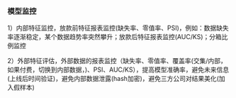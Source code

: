 ### 模型监控

1）内部特征监控，放款前特征报表监控(缺失率、零值率、PSI)，例如：数据缺失率逐渐稳定，某个数据趋势率突然攀升；放款后特征报表监控(AUC/KS)；分箱比例监控

2）外部特征评估，外部数据的报表监控（缺失率、零值率、覆盖率(交集/内部，如果付费，切换到内部数据，)、PSI、AUC/KS），提高模型准确率，避免未来信息(上线后时间验证)，避免内部数据泄露(hash加密)，避免三方公司对结果美化(加入假样本)

